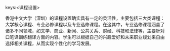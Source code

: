 keys:<课程设置>


香港中文大学（深圳）的课程设置确实具有一定的灵活性，主要包括三大类课程：大学核心课程、专业必修课程以及专业选修课程。在这其中，专业选修课程涵盖了诸多不同领域，如文学、商业、新闻、公共关系、财经、科技和法律等，主要针对口笔译训练翻译方面的内容。学生可以根据自己的兴趣爱好和未来职业规划来自由选择相关课程，从而实现个性化的学习发展。